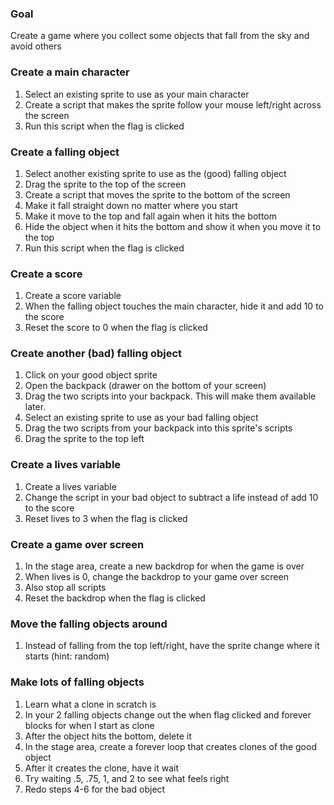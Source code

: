 ### Goal
Create a game where you collect some objects that fall from the sky and avoid others

### Create a main character
1. Select an existing sprite to use as your main character
2. Create a script that makes the sprite follow your mouse left/right across the screen
3. Run this script when the flag is clicked

### Create a falling object
1. Select another existing sprite to use as the (good) falling object
2. Drag the sprite to the top of the screen
3. Create a script that moves the sprite to the bottom of the screen
4. Make it fall straight down no matter where you start
5. Make it move to the top and fall again when it hits the bottom
6. Hide the object when it hits the bottom and show it when you move it to the top
7. Run this script when the flag is clicked

### Create a score
1. Create a score variable
2. When the falling object touches the main character, hide it and add 10 to the score
3. Reset the score to 0 when the flag is clicked

### Create another (bad) falling object
1. Click on your good object sprite
2. Open the backpack (drawer on the bottom of your screen)
3. Drag the two scripts into your backpack. This will make them available later.
4. Select an existing sprite to use as your bad falling object
5. Drag the two scripts from your backpack into this sprite's scripts
6. Drag the sprite to the top left

### Create a lives variable
1. Create a lives variable
2. Change the script in your bad object to subtract a life instead of add 10 to the score
3. Reset lives to 3 when the flag is clicked

### Create a game over screen
1. In the stage area, create a new backdrop for when the game is over
2. When lives is 0, change the backdrop to your game over screen
3. Also stop all scripts
4. Reset the backdrop when the flag is clicked

### Move the falling objects around
1. Instead of falling from the top left/right, have the sprite change where it starts (hint: random)

### Make lots of falling objects
1. Learn what a clone in scratch is
2. In your 2 falling objects change out the when flag clicked and forever blocks
for when I start as clone
3. After the object hits the bottom, delete it
4. In the stage area, create a forever loop that creates clones of the good object
5. After it creates the clone, have it wait
6. Try waiting .5, .75, 1, and 2 to see what feels right
7. Redo steps 4-6 for the bad object
